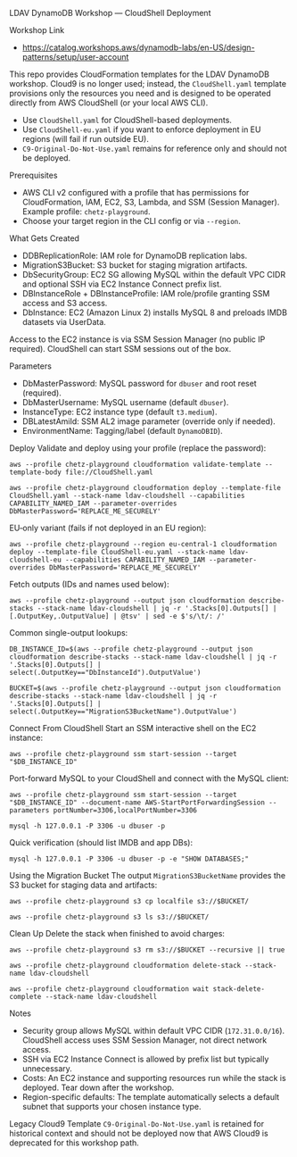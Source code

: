 LDAV DynamoDB Workshop — CloudShell Deployment

Workshop Link
- https://catalog.workshops.aws/dynamodb-labs/en-US/design-patterns/setup/user-account

This repo provides CloudFormation templates for the LDAV DynamoDB workshop. Cloud9 is no longer used; instead, the `CloudShell.yaml` template provisions only the resources you need and is designed to be operated directly from AWS CloudShell (or your local AWS CLI).

- Use `CloudShell.yaml` for CloudShell-based deployments.
- Use `CloudShell-eu.yaml` if you want to enforce deployment in EU regions (will fail if run outside EU).
- `C9-Original-Do-Not-Use.yaml` remains for reference only and should not be deployed.

Prerequisites
- AWS CLI v2 configured with a profile that has permissions for CloudFormation, IAM, EC2, S3, Lambda, and SSM (Session Manager). Example profile: `chetz-playground`.
- Choose your target region in the CLI config or via `--region`.

What Gets Created
- DDBReplicationRole: IAM role for DynamoDB replication labs.
- MigrationS3Bucket: S3 bucket for staging migration artifacts.
- DbSecurityGroup: EC2 SG allowing MySQL within the default VPC CIDR and optional SSH via EC2 Instance Connect prefix list.
- DBInstanceRole + DBInstanceProfile: IAM role/profile granting SSM access and S3 access.
- DbInstance: EC2 (Amazon Linux 2) installs MySQL 8 and preloads IMDB datasets via UserData.

Access to the EC2 instance is via SSM Session Manager (no public IP required). CloudShell can start SSM sessions out of the box.

Parameters
- DbMasterPassword: MySQL password for `dbuser` and root reset (required).
- DbMasterUsername: MySQL username (default `dbuser`).
- InstanceType: EC2 instance type (default `t3.medium`).
- DBLatestAmiId: SSM AL2 image parameter (override only if needed).
- EnvironmentName: Tagging/label (default `DynamoDBID`).

Deploy
Validate and deploy using your profile (replace the password):

`aws --profile chetz-playground cloudformation validate-template --template-body file://CloudShell.yaml`

`aws --profile chetz-playground cloudformation deploy --template-file CloudShell.yaml --stack-name ldav-cloudshell --capabilities CAPABILITY_NAMED_IAM --parameter-overrides DbMasterPassword='REPLACE_ME_SECURELY'`

EU‑only variant (fails if not deployed in an EU region):

`aws --profile chetz-playground --region eu-central-1 cloudformation deploy --template-file CloudShell-eu.yaml --stack-name ldav-cloudshell-eu --capabilities CAPABILITY_NAMED_IAM --parameter-overrides DbMasterPassword='REPLACE_ME_SECURELY'`

Fetch outputs (IDs and names used below):

`aws --profile chetz-playground --output json cloudformation describe-stacks --stack-name ldav-cloudshell | jq -r '.Stacks[0].Outputs[] | [.OutputKey,.OutputValue] | @tsv' | sed -e $'s/\t/: /'`

Common single-output lookups:

`DB_INSTANCE_ID=$(aws --profile chetz-playground --output json cloudformation describe-stacks --stack-name ldav-cloudshell | jq -r '.Stacks[0].Outputs[] | select(.OutputKey=="DbInstanceId").OutputValue')`

`BUCKET=$(aws --profile chetz-playground --output json cloudformation describe-stacks --stack-name ldav-cloudshell | jq -r '.Stacks[0].Outputs[] | select(.OutputKey=="MigrationS3BucketName").OutputValue')`

Connect From CloudShell
Start an SSM interactive shell on the EC2 instance:

`aws --profile chetz-playground ssm start-session --target "$DB_INSTANCE_ID"`

Port-forward MySQL to your CloudShell and connect with the MySQL client:

`aws --profile chetz-playground ssm start-session --target "$DB_INSTANCE_ID" --document-name AWS-StartPortForwardingSession --parameters portNumber=3306,localPortNumber=3306`

`mysql -h 127.0.0.1 -P 3306 -u dbuser -p`

Quick verification (should list IMDB and app DBs):

`mysql -h 127.0.0.1 -P 3306 -u dbuser -p -e "SHOW DATABASES;"`

Using the Migration Bucket
The output `MigrationS3BucketName` provides the S3 bucket for staging data and artifacts:

`aws --profile chetz-playground s3 cp localfile s3://$BUCKET/`

`aws --profile chetz-playground s3 ls s3://$BUCKET/`

Clean Up
Delete the stack when finished to avoid charges:

`aws --profile chetz-playground s3 rm s3://$BUCKET --recursive || true`

`aws --profile chetz-playground cloudformation delete-stack --stack-name ldav-cloudshell`

`aws --profile chetz-playground cloudformation wait stack-delete-complete --stack-name ldav-cloudshell`

Notes
- Security group allows MySQL within default VPC CIDR (`172.31.0.0/16`). CloudShell access uses SSM Session Manager, not direct network access.
- SSH via EC2 Instance Connect is allowed by prefix list but typically unnecessary.
- Costs: An EC2 instance and supporting resources run while the stack is deployed. Tear down after the workshop.
- Region-specific defaults: The template automatically selects a default subnet that supports your chosen instance type.

Legacy Cloud9 Template
`C9-Original-Do-Not-Use.yaml` is retained for historical context and should not be deployed now that AWS Cloud9 is deprecated for this workshop path.
